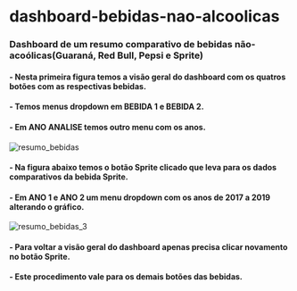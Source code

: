 # dashboard-bebidas-nao-alcoolicas
### Dashboard de um resumo comparativo de bebidas não-acoólicas(Guaraná, Red Bull, Pepsi e Sprite)
#### - Nesta primeira figura temos a visão geral do dashboard com os quatros botões com as respectivas bebidas.
#### - Temos menus dropdown em BEBIDA 1 e BEBIDA 2.
#### - Em ANO ANALISE temos outro menu com os anos.

![resumo_bebidas](https://user-images.githubusercontent.com/20029768/90298258-ea2c7000-de67-11ea-9dba-0d15d6861cff.png)
#### - Na figura abaixo temos o botão Sprite clicado que leva para os dados comparativos da bebida Sprite.
#### - Em ANO 1 e ANO 2 um menu dropdown com os anos de 2017 a 2019 alterando o gráfico.

![resumo_bebidas_3](https://user-images.githubusercontent.com/20029768/90298255-e698e900-de67-11ea-8cd2-218fbe8c8afb.png)
#### - Para voltar a visão geral do dashboard apenas precisa clicar novamento no botão Sprite. 
#### - Este procedimento vale para os demais botões das bebidas.

